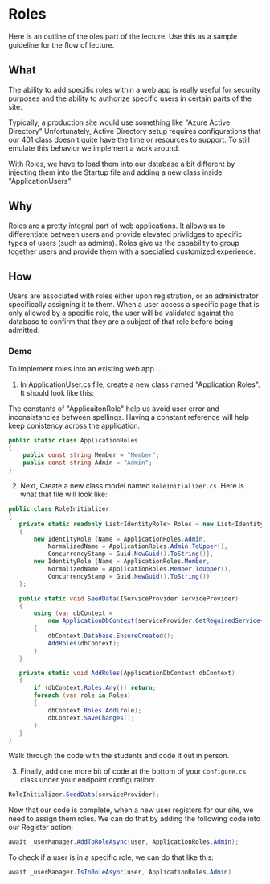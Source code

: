 # Roles

Here is an outline of the oles part of the lecture. Use this as a sample guideline for the flow of lecture.

## What

The ability to add specific roles within a web app is really useful for security purposes and
the ability to authorize specific users in certain parts of the site. 

Typically, a production site would use something like "Azure Active Directory" Unfortunately, Active Directory setup requires configurations that our 401 class doesn't quite have the time or resources to support. To still emulate this behavior we implement a work around. 

With Roles, we have to load them into our database a bit different by injecting them into the Startup file and adding a new class inside "ApplicationUsers"


## Why

Roles are a pretty integral part of web applications. It allows us to differentiate between users and provide elevated privlidges to specific types of users (such as admins). Roles give us the capability to group together users and provide them with a specialied customized experience.

## How

Users are associated with roles either upon registration, or an administrator specifically assigning it to them. When a user access a specific page that is only allowed by a specific role, the user will be validated against the database to confirm that they are a subject of that role before being admitted. 


### Demo
To implement roles into an existing web app....

1. In ApplicationUser.cs file, create a new class named "Application Roles". It should look like this:

The constants of "ApplicaitonRole" help us avoid user error and inconsistancies between spellings.
Having a constant reference will help keep conistency across the application.

```csharp
public static class ApplicationRoles
{
	public const string Member = "Member";
	public const string Admin = "Admin";
}
```

2. Next, Create a new class model named `RoleInitializer.cs`. Here is what that file will look like:

 ```csharp
public class RoleInitializer
{
    private static readonly List<IdentityRole> Roles = new List<IdentityRole>()
    {
        new IdentityRole {Name = ApplicationRoles.Admin,
            NormalizedName = ApplicationRoles.Admin.ToUpper(),
            ConcurrencyStamp = Guid.NewGuid().ToString()},
        new IdentityRole {Name = ApplicationRoles.Member,
            NormalizedName = ApplicationRoles.Member.ToUpper(),
            ConcurrencyStamp = Guid.NewGuid().ToString()}
    };

    public static void SeedData(IServiceProvider serviceProvider)
    {
        using (var dbContext =
            new ApplicationDbContext(serviceProvider.GetRequiredService<DbContextOptions<ApplicationDbContext>>()))
        {
            dbContext.Database.EnsureCreated();
            AddRoles(dbContext);
        }
    }

    private static void AddRoles(ApplicationDbContext dbContext)
    {
        if (dbContext.Roles.Any()) return;
        foreach (var role in Roles)
        {
            dbContext.Roles.Add(role);
            dbContext.SaveChanges();
        }
    }
}
```

Walk through the code with the students and code it out in person. 

3. Finally, add one more bit of code at the bottom of your `Configure.cs` class under your endpoint configuration:

```csharp
RoleInitializer.SeedData(serviceProvider);
```

Now that our code is complete, when a new user registers for our site, we need to assign them roles.
We can do that by adding the following code into our Register action:

```csharp
await _userManager.AddToRoleAsync(user, ApplicationRoles.Admin);
```

To check if a user is in a specific role, we can do that like this:

```csharp
await _userManager.IsInRoleAsync(user, ApplicationRoles.Admin)
```

